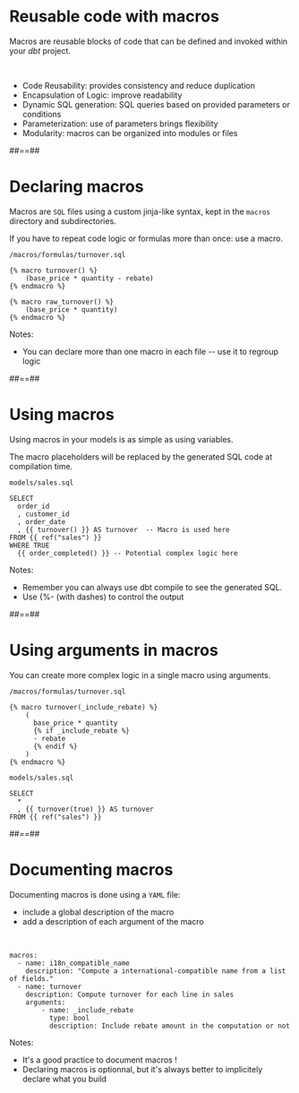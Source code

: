 <!-- .slide -->
# Reusable code with macros

Macros are reusable blocks of code that can be defined and invoked within your _dbt_ project.

<br/>

* Code Reusability: provides consistency and reduce duplication
* Encapsulation of Logic: improve readability
* Dynamic SQL generation: SQL queries based on provided parameters or conditions
* Parameterization: use of parameters brings flexibility
* Modularity: macros can be organized into modules or files

##==##
<!-- .slide: class="with-code" -->
# Declaring macros

Macros are `SQL` files using a custom jinja-like syntax, kept in the `macros` directory and subdirectories.

If you have to repeat code logic or formulas more than once: use a macro.

`/macros/formulas/turnover.sql`
```sql[]
{% macro turnover() %}
    (base_price * quantity - rebate)
{% endmacro %}

{% macro raw_turnover() %}
    (base_price * quantity)
{% endmacro %}
```

Notes:
* You can declare more than one macro in each file -- use it to regroup logic

##==##
<!-- .slide: class="with-code" -->
# Using macros

Using macros in your models is as simple as using variables.

The macro placeholders will be replaced by the generated SQL code at compilation time.

`models/sales.sql`
```sql[]
SELECT
  order_id
  , customer_id
  , order_date
  , {{ turnover() }} AS turnover  -- Macro is used here
FROM {{ ref("sales") }}
WHERE TRUE
  {{ order_completed() }} -- Potential complex logic here
```

Notes:
* Remember you can always use dbt compile to see the generated SQL.
* Use {%- (with dashes) to control the output 

##==##
<!-- .slide: class="with-code" -->
# Using arguments in macros

You can create more complex logic in a single macro using arguments.

`/macros/formulas/turnover.sql`
```sql[]
{% macro turnover(_include_rebate) %}
    (
      base_price * quantity
      {% if _include_rebate %}
      - rebate
      {% endif %} 
    )
{% endmacro %}
```

`models/sales.sql`
```sql[]
SELECT
  *
  , {{ turnover(true) }} AS turnover
FROM {{ ref("sales") }}
```

##==##
<!-- .slide: class="with-code" -->
# Documenting macros

Documenting macros is done using a `YAML` file:
* include a global description of the macro
* add a description of each argument of the macro

<br/>

```yaml[]
macros:
  - name: i18n_compatible_name
    description: "Compute a international-compatible name from a list of fields."
  - name: turnover
    description: Compute turnover for each line in sales
    arguments:
        - name: _include_rebate
          type: bool
          description: Include rebate amount in the computation or not
```

Notes:
* It's a good practice to document macros !
* Declaring macros is optionnal, but it's always better to implicitely declare what you build
